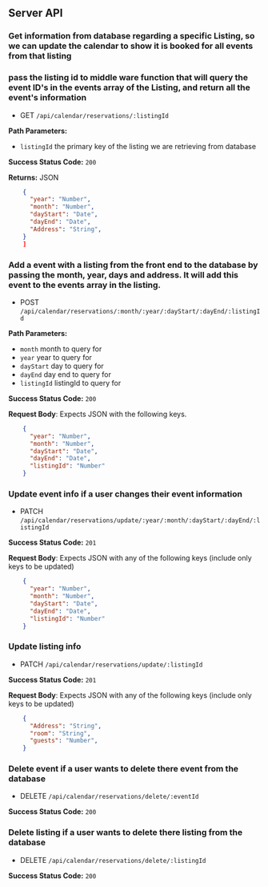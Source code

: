 ## Server API

### Get information from database regarding a specific Listing, so we can update the calendar to show it is booked for all events from that listing
### pass the listing id to middle ware function that will query the event ID's in the events array of the Listing, and return all the event's information

  * GET `/api/calendar/reservations/:listingId`

  **Path Parameters:**
  * `listingId` the primary key of the listing we are retrieving from database

**Success Status Code:** `200`

**Returns:** JSON

```json [
    {
      "year": "Number",
      "month": "Number",
      "dayStart": "Date",
      "dayEnd": "Date",
      "Address": "String",
    }
    ]
```

### Add a event with a listing from the front end to the database by passing the month, year, days and address. It will add this event to the events array in the listing.

  * POST `/api/calendar/reservations/:month/:year/:dayStart/:dayEnd/:listingId`

**Path Parameters:**
  * `month` month to query for
  * `year` year to query for
  * `dayStart` day to query for
  * `dayEnd` day end to query for
  * `listingId` listingId to query for


**Success Status Code:** `200`

**Request Body**: Expects JSON with the following keys.

```json
    {
      "year": "Number",
      "month": "Number",
      "dayStart": "Date",
      "dayEnd": "Date",
      "listingId": "Number"
    }
```

### Update event info if a user changes their event information
  * PATCH `/api/calendar/reservations/update/:year/:month/:dayStart/:dayEnd/:listingId`

**Success Status Code:** `201`

**Request Body**: Expects JSON with any of the following keys (include only keys to be updated)

```json
    {
      "year": "Number",
      "month": "Number",
      "dayStart": "Date",
      "dayEnd": "Date",
      "listingId": "Number"
    }
```
### Update listing info
  * PATCH `/api/calendar/reservations/update/:listingId`

**Success Status Code:** `201`

**Request Body**: Expects JSON with any of the following keys (include only keys to be updated)

```json
    {
      "Address": "String",
      "room": "String",
      "guests": "Number",
    }
```

### Delete event if a user wants to delete there event from the database
  * DELETE `/api/calendar/reservations/delete/:eventId`

**Success Status Code:** `200`


### Delete listing if a user wants to delete there listing from the database
  * DELETE `/api/calendar/reservations/delete/:listingId`

**Success Status Code:** `200`

